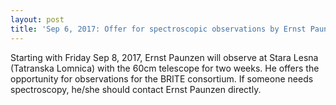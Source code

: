 ```yaml
---
layout: post
title: 'Sep 6, 2017: Offer for spectroscopic observations by Ernst Paunzen'
---
```

Starting with Friday Sep 8, 2017, Ernst Paunzen will observe at Stara Lesna (Tatranska Lomnica) with the 60cm telescope for two weeks. He offers the opportunity for observations for the BRITE consortium. If someone needs spectroscopy, he/she should contact Ernst Paunzen directly.